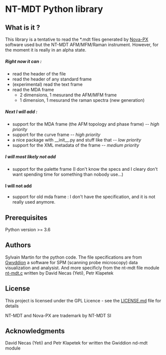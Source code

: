 # NT-MDT Python library

## What is it ?
This library is a tentative to read the *.mdt files generated by [Nova-PX](http://www.ntmdt-si.com/automated-afm/atomic-force-microscope-next) software used but the NT-MDT AFM/MFM/Raman instrument. However, for the moment it is really in an alpha state.


##### Right now it can :
 - read the header of the file
 - read the header of any standard frame
 - (experimental) read the text frame
 - read the MDA frame 
    - 2 dimensions, 1 mesurand the AFM/MFM frame
    - 1 dimension, 1 mesurand the raman spectra (new generation)

##### Next I will add :
 - support for the MDA frame (the AFM topology and phase frame)  -- *high priority*
 - support for the curve frame -- *high priority*
 - a nice package with \_\_init__.py and stuff like that -- *low priority*
 - support for the XML metadata of the frame -- *medium priority*

##### I will most likely not add
 - support for the palette frame (I don't know the specs and I cleary don't want spending time for something than nobody use...)

#### I will not add
 - support for old mda frame : I don't have the specification, and it is not really used anymore.
## Prerequisites

Python version >= 3.6


## Authors

Sylvain Martin for the python code. The file specifications are from [Gwyddion](http://gwyddion.net/) a software for SPM (scanning probe microscopy) data visualization and analysist. And more specificly from the nt-mdt file module [nt-mdt.c](https://sourceforge.net/p/gwyddion/code/HEAD/tree/trunk/gwyddion/modules/file/nt-mdt.c) written by David Necas (Yeti), Petr Klapetek

## License

This project is licensed under the GPL Licence - see the [LICENSE.md](LICENSE.md) file for details

NT-MDT and Nova-PX are trademark by NT-MDT SI

## Acknowledgments

David Necas (Yeti) and Petr Klapetek for written the Gwiddion nd-mdt module